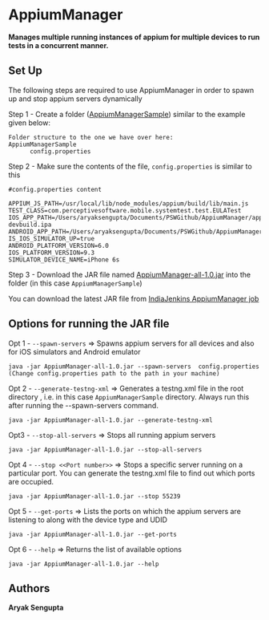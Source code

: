 # AppiumManager

<b> Manages multiple running instances of appium for multiple devices to run tests in a concurrent manner. </b>


## Set Up

The following steps are required to use AppiumManager in order to spawn up and stop appium servers dynamically

Step 1 - Create a folder ([AppiumManagerSample](https://pswgithub.rds.lexmark.com/arysengupta/AppiumManager/tree/master/AppiumManagerSample)) similar to the example given below: 

```
Folder structure to the one we have over here: 
AppiumManagerSample
      config.properties
```

Step 2 - Make sure the contents of the file, ```config.properties``` is similar to this

```
#config.properties content

APPIUM_JS_PATH=/usr/local/lib/node_modules/appium/build/lib/main.js
TEST_CLASS=com.perceptivesoftware.mobile.systemtest.test.EULATest
IOS_APP_PATH=/Users/aryaksengupta/Documents/PSWGithub/AppiumManager/app/PerceptiveExperience-devbuild.ipa
ANDROID_APP_PATH=/Users/aryaksengupta/Documents/PSWGithub/AppiumManager/app/PerceptiveExperience.apk
IS_IOS_SIMULATOR_UP=true
ANDROID_PLATFORM_VERSION=6.0
IOS_PLATFORM_VERSION=9.3
SIMULATOR_DEVICE_NAME=iPhone 6s
```

Step 3 - Download the JAR file named [AppiumManager-all-1.0.jar](https://pswgithub.rds.lexmark.com/arysengupta/AppiumManager/raw/master/AppiumManagerSample/AppiumManager-all-1.0.jar)  into the folder (in this case ```AppiumManagerSample```)

You can download the latest JAR file from [IndiaJenkins AppiumManager job](http://indiajenkins.pvi.com/job/Experiments/job/Cyclops/job/AppiumManager/lastSuccessfulBuild/artifact/build/libs/AppiumManager-all-1.0.jar)

## Options for running the JAR file

Opt 1 - ```--spawn-servers``` => Spawns appium servers for all devices and also for iOS simulators and Android emulator
```
java -jar AppiumManager-all-1.0.jar --spawn-servers  config.properties (Change config.properties path to the path in your machine)
```

Opt 2 - ```--generate-testng-xml``` => Generates a testng.xml file in the root directory , i.e. in this case ```AppiumManagerSample``` directory. Always run this after running the --spawn-servers command.
```
java -jar AppiumManager-all-1.0.jar --generate-testng-xml
```
Opt3 - ```--stop-all-servers``` => Stops all running appium servers
```
java -jar AppiumManager-all-1.0.jar --stop-all-servers
```
Opt 4 - ```--stop <<Port number>>``` => Stops a specific server running on a particular port. You can generate the testng.xml file to find out which ports are occupied.
```
java -jar AppiumManager-all-1.0.jar --stop 55239
```
Opt 5 - ```--get-ports``` => Lists the ports on which the appium servers are listening to along with the device type and UDID
```
java -jar AppiumManager-all-1.0.jar --get-ports
```

Opt 6 - ```--help``` => Returns the list of available options
```
java -jar AppiumManager-all-1.0.jar --help
```

## Authors
 **Aryak Sengupta**
